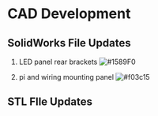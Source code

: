 # CAD Development

## SolidWorks File Updates

1. LED panel rear brackets ![#1589F0](https://placehold.co/15x15/1589F0/1589F0.png)

2. pi and wiring mounting panel ![#f03c15](https://placehold.co/15x15/f03c15/f03c15.png)


##  STL FIle Updates

